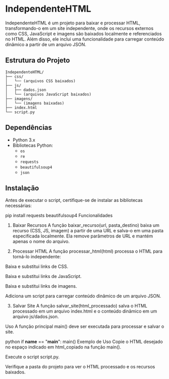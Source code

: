 # IndependenteHTML

IndependenteHTML é um projeto para baixar e processar HTML, transformando-o em um site independente, onde os recursos externos como CSS, JavaScript e imagens são baixados localmente e referenciados no HTML. Além disso, ele inclui uma funcionalidade para carregar conteúdo dinâmico a partir de um arquivo JSON.

## Estrutura do Projeto

```plaintext
IndependenteHTML/
├── css/
│   └── (arquivos CSS baixados)
├── js/
│   ├── dados.json
│   └── (arquivos JavaScript baixados)
├── imagens/
│   └── (imagens baixadas)
├── index.html
└── script.py
```

## Dependências

- Python 3.x
- Bibliotecas Python:
  - `os`
  - `re`
  - `requests`
  - `beautifulsoup4`
  - `json`

## Instalação

Antes de executar o script, certifique-se de instalar as bibliotecas necessárias:


pip install requests beautifulsoup4
Funcionalidades
1. Baixar Recursos
A função baixar_recurso(url, pasta_destino) baixa um recurso (CSS, JS, imagem) a partir de uma URL e salva-o em uma pasta especificada localmente. Ela remove parâmetros de URL e mantém apenas o nome do arquivo.

2. Processar HTML
A função processar_html(html) processa o HTML para torná-lo independente:

Baixa e substitui links de CSS.

Baixa e substitui links de JavaScript.

Baixa e substitui links de imagens.

Adiciona um script para carregar conteúdo dinâmico de um arquivo JSON.

3. Salvar Site
A função salvar_site(html_processado) salva o HTML processado em um arquivo index.html e o conteúdo dinâmico em um arquivo js/dados.json.

Uso
A função principal main() deve ser executada para processar e salvar o site.

python
if __name__ == "__main__":
    main()
Exemplo de Uso
Copie o HTML desejado no espaço indicado em html_copiado na função main().

Execute o script script.py.

Verifique a pasta do projeto para ver o HTML processado e os recursos baixados.
